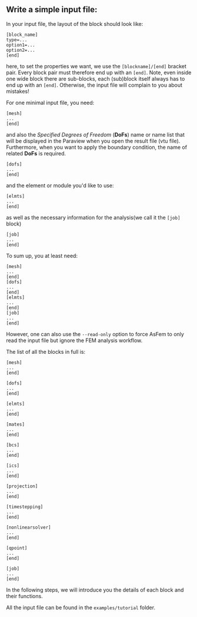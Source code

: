 ## Write a simple input file:

In your input file, the layout of the block should look like:
```
[block_name]
type=...
option1=...
option2=...
[end]
```
here, to set the properties we want, we use the `[blockname]/[end]` bracket pair. Every block pair must therefore end up with an `[end]`. Note, even inside one wide block there are sub-blocks, each (sub)block itself always has to end up with an `[end]`. Otherwise, the input file will complain to you about mistakes!


For one minimal input file, you need:
```
[mesh]
...
[end]
```

and also the *Specified Degrees of Freedom* (**DoFs**) name or name list that will be displayed in the Paraview when you open the result file (vtu file). Furthermore, when you want to apply the boundary condition, the name of related **DoFs** is required.
```
[dofs]
...
[end]
```

and the element or module you'd like to use:
```
[elmts]
...
[end]
```

as well as the necessary information for the analysis(we call it the `[job]` block)
```
[job]
...
[end]
```

To sum up, you at least need:
```
[mesh]
...
[end]
[dofs]
...
[end]
[elmts]
...
[end]
[job]
...
[end]
```
However, one can also use the `--read-only` option to force AsFem to only read the input file but ignore the FEM analysis workflow.

The list of all the blocks in full is:
```
[mesh]
...
[end]

[dofs]
...
[end]

[elmts]
...
[end]

[mates]
...
[end]

[bcs]
...
[end]

[ics]
...
[end]

[projection]
...
[end]

[timestepping]
...
[end]

[nonlinearsolver]
...
[end]

[qpoint]
...
[end]

[job]
...
[end]
```

In the following steps, we will introduce you the details of each block and their functions.

All the input file can be found in the `examples/tutorial` folder.
